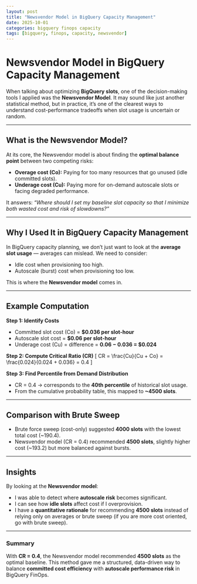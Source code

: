 ```yaml
---
layout: post
title: "Newsvendor Model in BigQuery Capacity Management"
date: 2025-10-01
categories: bigquery finops capacity
tags: [bigquery, finops, capacity, newsvendor]
---
```


# Newsvendor Model in BigQuery Capacity Management

When talking about optimizing **BigQuery slots**, one of the decision-making tools I applied was the **Newsvendor Model**. It may sound like just another statistical method, but in practice, it’s one of the clearest ways to understand cost-performance tradeoffs when slot usage is uncertain or random.

---

## What is the Newsvendor Model?

At its core, the Newsvendor model is about finding the **optimal balance point** between two competing risks:

* **Overage cost (Co):** Paying for too many resources that go unused (idle committed slots).
* **Underage cost (Cu):** Paying more for on-demand autoscale slots or facing degraded performance.

It answers: *“Where should I set my baseline slot capacity so that I minimize both wasted cost and risk of slowdowns?”*

---

## Why I Used It in BigQuery Capacity Management

In BigQuery capacity planning, we don’t just want to look at the **average slot usage** — averages can mislead. We need to consider:

* Idle cost when provisioning too high.
* Autoscale (burst) cost when provisioning too low.

This is where the **Newsvendor model** comes in.

---

## Example Computation

**Step 1: Identify Costs**

* Committed slot cost (Co) = **$0.036 per slot-hour**
* Autoscale slot cost = **$0.06 per slot-hour**
* Underage cost (Cu) = difference = **0.06 − 0.036 = $0.024**

**Step 2: Compute Critical Ratio (CR)**
[ CR = \frac{Cu}{Cu + Co} = \frac{0.024}{0.024 + 0.036} = 0.4 ]

**Step 3: Find Percentile from Demand Distribution**

* CR = 0.4 → corresponds to the **40th percentile** of historical slot usage.
* From the cumulative probability table, this mapped to **~4500 slots**.

---

## Comparison with Brute Sweep

* Brute force sweep (cost-only) suggested **4000 slots** with the lowest total cost (~190.4).
* Newsvendor model (CR = 0.4) recommended **4500 slots**, slightly higher cost (~193.2) but more balanced against bursts.
---

## Insights

By looking at the **Newsvendor model**:

* I was able to detect where **autoscale risk** becomes significant.
* I can see how **idle slots** affect cost if I overprovision.
* I have a **quantitative rationale** for recommending **4500 slots** instead of relying only on averages or brute sweep (if you are more cost oriented, go with brute sweep).

---

### Summary

With **CR = 0.4**, the Newsvendor model recommended **4500 slots** as the optimal baseline. This method gave me a structured, data-driven way to balance **committed cost efficiency** with **autoscale performance risk** in BigQuery FinOps.
